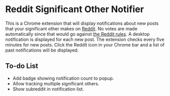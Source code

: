 # Reddit Significant Other Notifier

This is a Chrome extension that will display notifications about new posts that
your significant other makes on [Reddit](http://www.reddit.com). No votes are
made automatically since that would go against [the Reddit rules](http://www.reddit.com/rules). A desktop notification is displayed for each new post. The extension checks every five minutes for new posts. Click the Reddit icon in your Chrome bar and a list of past notifications will be displayed.

## To-do List

* Add badge showing notification count to popup.
* Allow tracking multiple significant others.
* Show subreddit in notification list.
